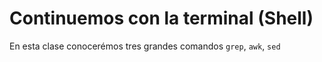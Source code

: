 # **Continuemos con la terminal (Shell)**

En esta clase conocerémos tres grandes comandos ```grep```, ```awk```, ```sed```
